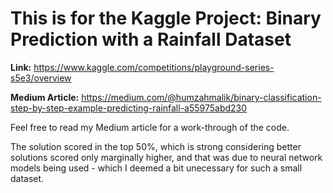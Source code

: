 <h1> This is for the Kaggle Project: Binary Prediction with a Rainfall Dataset </h1>

**Link:** https://www.kaggle.com/competitions/playground-series-s5e3/overview

**Medium Article:** https://medium.com/@humzahmalik/binary-classification-step-by-step-example-predicting-rainfall-a55975abd230

Feel free to read my Medium article for a work-through of the code.

The solution scored in the top 50%, which is strong considering better solutions scored only marginally higher, and that was due to neural network models being used - which I deemed a bit unecessary for such a small dataset.

